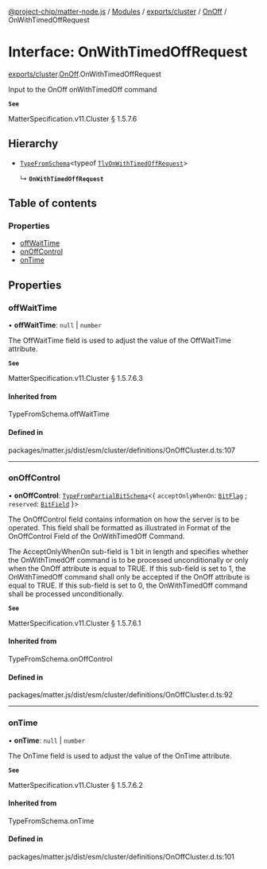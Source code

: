 [@project-chip/matter-node.js](../README.md) / [Modules](../modules.md) / [exports/cluster](../modules/exports_cluster.md) / [OnOff](../modules/exports_cluster.OnOff.md) / OnWithTimedOffRequest

# Interface: OnWithTimedOffRequest

[exports/cluster](../modules/exports_cluster.md).[OnOff](../modules/exports_cluster.OnOff.md).OnWithTimedOffRequest

Input to the OnOff onWithTimedOff command

**`See`**

MatterSpecification.v11.Cluster § 1.5.7.6

## Hierarchy

- [`TypeFromSchema`](../modules/exports_tlv.md#typefromschema)\<typeof [`TlvOnWithTimedOffRequest`](../modules/exports_cluster.OnOff.md#tlvonwithtimedoffrequest)\>

  ↳ **`OnWithTimedOffRequest`**

## Table of contents

### Properties

- [offWaitTime](exports_cluster.OnOff.OnWithTimedOffRequest.md#offwaittime)
- [onOffControl](exports_cluster.OnOff.OnWithTimedOffRequest.md#onoffcontrol)
- [onTime](exports_cluster.OnOff.OnWithTimedOffRequest.md#ontime)

## Properties

### offWaitTime

• **offWaitTime**: ``null`` \| `number`

The OffWaitTime field is used to adjust the value of the OffWaitTime attribute.

**`See`**

MatterSpecification.v11.Cluster § 1.5.7.6.3

#### Inherited from

TypeFromSchema.offWaitTime

#### Defined in

packages/matter.js/dist/esm/cluster/definitions/OnOffCluster.d.ts:107

___

### onOffControl

• **onOffControl**: [`TypeFromPartialBitSchema`](../modules/exports_schema.md#typefrompartialbitschema)\<\{ `acceptOnlyWhenOn`: [`BitFlag`](../modules/exports_schema.md#bitflag) ; `reserved`: [`BitField`](../modules/exports_schema.md#bitfield)  }\>

The OnOffControl field contains information on how the server is to be operated. This field shall be
formatted as illustrated in Format of the OnOffControl Field of the OnWithTimedOff Command.

The AcceptOnlyWhenOn sub-field is 1 bit in length and specifies whether the OnWithTimedOff command is to be
processed unconditionally or only when the OnOff attribute is equal to TRUE. If this sub-field is set to 1,
the OnWithTimedOff command shall only be accepted if the OnOff attribute is equal to TRUE. If this sub-field
is set to 0, the OnWithTimedOff command shall be processed unconditionally.

**`See`**

MatterSpecification.v11.Cluster § 1.5.7.6.1

#### Inherited from

TypeFromSchema.onOffControl

#### Defined in

packages/matter.js/dist/esm/cluster/definitions/OnOffCluster.d.ts:92

___

### onTime

• **onTime**: ``null`` \| `number`

The OnTime field is used to adjust the value of the OnTime attribute.

**`See`**

MatterSpecification.v11.Cluster § 1.5.7.6.2

#### Inherited from

TypeFromSchema.onTime

#### Defined in

packages/matter.js/dist/esm/cluster/definitions/OnOffCluster.d.ts:101
